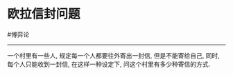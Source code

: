 # 欧拉信封问题

#博弈论 


---

一个村里有一些人, 规定每一个人都要往外寄出一封信, 但是不能寄给自己, 同时, 每个人只能收到一封信, 在这样一种设定下, 问这个村里有多少种寄信的方式.